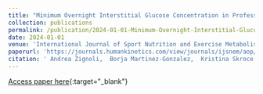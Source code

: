 ```yaml
---
title: "Minimum Overnight Interstitial Glucose Concentration in Professional Cyclists During Two Consecutive Annual Training Camps: The Limited Impact of Daily Exercise Energy Expenditure"
collection: publications
permalink: /publication/2024-01-01-Minimum-Overnight-Interstitial-Glucose-Concentration-in-Professional-Cyclists-During-Two-Consecutive-Annual-Training-Camps-The-Limited-Impact-of-Daily-Exercise-Energy-Expenditure
date: 2024-01-01
venue: 'International Journal of Sport Nutrition and Exercise Metabolism'
paperurl: 'https://journals.humankinetics.com/view/journals/ijsnem/aop/article-10.1123-ijsnem.2024-0119/article-10.1123-ijsnem.2024-0119.xml'
citation: ' Andrea Zignoli,  Borja Martinez-Gonzalez,  Kristina Skroce,  David Lipman,  Howard Zisser,  Andrea Giorgi, &quot;Minimum Overnight Interstitial Glucose Concentration in Professional Cyclists During Two Consecutive Annual Training Camps: The Limited Impact of Daily Exercise Energy Expenditure.&quot; International Journal of Sport Nutrition and Exercise Metabolism, 2024.'
---
```

[Access paper here](https://journals.humankinetics.com/view/journals/ijsnem/aop/article-10.1123-ijsnem.2024-0119/article-10.1123-ijsnem.2024-0119.xml){:target="_blank"}
